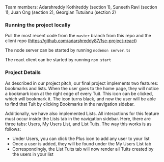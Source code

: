 Team members: Adarshreddy Kothireddy (section 1), Suneeth Ravi (section 1), Juan Ong (section 2), Georgian Tutuianu (section 2)

### Running the project locally
Pull the most recent code from the `master` branch from this repo and the client repo (https://github.com/adarshreddy87/fse-project-react)

The node server can be started by running `nodemon server.ts`

The react client can be started by running `npm start`

### Project Details
As described in our project pitch, our final project implements two features: bookmarks and lists. When the user goes to the home page, they will notice a bookmark icon at the right edge of every Tuit. This icon can be clicked, which will bookmark it. The icon turns black, and now the user will be able to find that Tuit by clicking Bookmarks in the navigation sidebar.

Additionally, we have also implemented Lists. All interactions for this feature must occur inside the Lists tab in the navigation sidebar. Here, there are three tabs: Users, My Users List, and List Tuits. The way this works is as follows:
* Under Users, you can click the Plus icon to add any user to your list
* Once a user is added, they will be found under the My Users List tab
* Correspondingly, the List Tuits tab will now render all Tuits created by the users in your list
